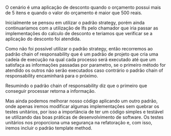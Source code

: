 
O cenário é uma aplicação de desconto quando o orçamento possui mais de 5 itens e quando o valor do orçamento é maior que 500 reais.

Inicialmente se pensou em utilizar o padrão strategy, porém ainda continuariamos com a utilização de Ifs pelo chamador que iria passar as implementações
do calculo de desconto e teriamos que verificar se a aplicação do desconto foi atendida. 

Como não foi possível utilizar o padrão strategy, então recorremos ao padrão chain of responsability que é um padrão de projeto que cria uma cadeia de execução
na qual cada processo será executado até que um satisfaça as informações passadas por parametro, se o primeiro método for atendido os outros não serão executados
caso contrário o padrão chain of responsability encaminhará para o próximo.

Resumindo o padrão chain of responsability diz que o primeiro que conseguir processar retorna a informação.

Mas ainda podemos melhorar nosso código aplicando um outro padrão, onde apenas iremos modificar algumas implementações sem quebrar os testes unitários, por isso
a importância de ter um código simples e testável se utilizando das boas práticas de desenvolvimento de software. Os testes unitários nos proporciona uma segurança
na refatoração e, com isso, iremos incluir o padrão template method.

